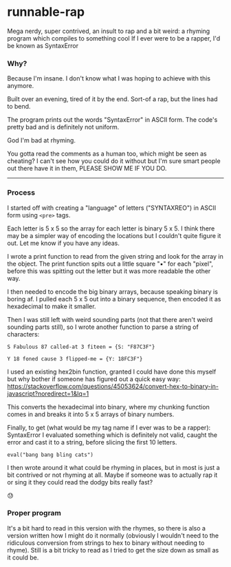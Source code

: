 # runnable-rap
Mega nerdy, super contrived, an insult to rap and a bit weird: a rhyming program which compiles to something cool
If  I ever were to be a rapper, I'd be known as SyntaxError

### Why?

Because I'm insane. I don't know what I was hoping to achieve with this anymore.

Built over an evening, tired of it by the end. 
Sort-of a rap, but the lines had to bend.

The program prints out the words "SyntaxError" in ASCII form.
The code's pretty bad and is definitely not uniform. 

God I'm bad at rhyming.

You gotta read the comments as a human too, which might be seen as cheating? I can't see how you could do it without but I'm sure smart people out there have it in them, PLEASE SHOW ME IF YOU DO.

----
### Process

I started off with creating a "language" of letters ("SYNTAXREO") in ASCII form using ```<pre>``` tags.

Each letter is 5 x 5 so the array for each letter is binary 5 x 5. I think there may be a simpler way of encoding the locations but I couldn't quite figure it out. Let me know if you have any ideas.

I wrote a print function to read from the given string and look for the array in the object.
The print function spits out a little square "&#9642;" for each "pixel", before this was spitting out the letter but it was more readable the other way.

I then needed to encode the big binary arrays, because speaking binary is boring af. I pulled each 5 x 5 out into a binary sequence, then encoded it as hexadecimal to make it smaller. 

Then I was still left with weird sounding parts (not that there aren't weird sounding parts still), so I wrote another function to parse a string of characters:

```S Fabulous 87 called-at 3 fiteen = {S: "F87C3F"} ```


```Y 18 foned cause 3 flipped-me = {Y: 18FC3F"}```

I used an existing hex2bin function, granted I could have done this myself but why bother if someone has figured out a quick easy way: https://stackoverflow.com/questions/45053624/convert-hex-to-binary-in-javascript?noredirect=1&lq=1

This converts the hexadecimal into binary, where my chunking function comes in and breaks it into 5 x 5 arrays of binary numbers. 

Finally, to get (what would be my tag name if I ever was to be a rapper): SyntaxError I evaluated something which is definitely not valid, caught the error and cast it to a string, before slicing the first 10 letters.

```eval("bang bang bling cats")```

I then wrote around it what could be rhyming in places, but in most is just a bit contrived or not rhyming at all. Maybe if someone was to actually rap it or sing it they could read the dodgy bits really fast?

:sweat:

### Proper program
It's a bit hard to read in this version with the rhymes, so there is also a version written how I might do it normally (obviously I wouldn't need to the ridiculous conversion from strings to hex to binary without needing to rhyme). Still is a bit tricky to read as I tried to get the size down as small as it could be.
